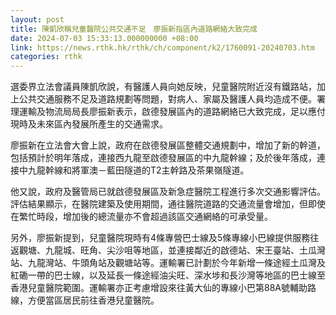 ```yaml
---
layout: post
title: 陳凱欣稱兒童醫院公共交通不足　廖振新指區內道路網絡大致完成
date: 2024-07-03 15:33:13.000000000 +08:00
link: https://news.rthk.hk/rthk/ch/component/k2/1760091-20240703.htm
categories: rthk
---
```


選委界立法會議員陳凱欣說，有醫護人員向她反映，兒童醫院附近沒有鐵路站，加上公共交通服務不足及道路規劃等問題，對病人、家屬及醫護人員均造成不便。署理運輸及物流局局長廖振新表示，啟德發展區內的道路網絡已大致完成，足以應付現時及未來區內發展所產生的交通需求。

廖振新在立法會大會上說，政府在啟德發展區整體交通規劃中，增加了新的幹道，包括預計於明年落成，連接西九龍至啟德發展區的中九龍幹線；及於後年落成，連接中九龍幹線和將軍澳－藍田隧道的T2主幹路及茶果嶺隧道。

他又說，政府及醫管局已就啟德發展區及新急症醫院工程進行多次交通影響評估。評估結果顯示，在醫院建築及使用期間，通往醫院道路的交通流量會增加，但即使在繁忙時段，增加後的總流量亦不會超過該區交通網絡的可承受量。

另外，廖振新提到，兒童醫院現時有4條專營巴士線及5條專線小巴線提供服務往返觀塘、九龍城、旺角、尖沙咀等地區，並連接鄰近的啟德站、宋王臺站、土瓜灣站、九龍灣站、牛頭角站及觀塘站等。運輸署已計劃於今年新增一條途經土瓜灣及紅磡一帶的巴士線，以及延長一條途經油尖旺、深水埗和長沙灣等地區的巴士線至香港兒童醫院範圍。運輸署亦正考慮增設來往黃大仙的專線小巴第88A號輔助路線，方便當區居民前往香港兒童醫院。
